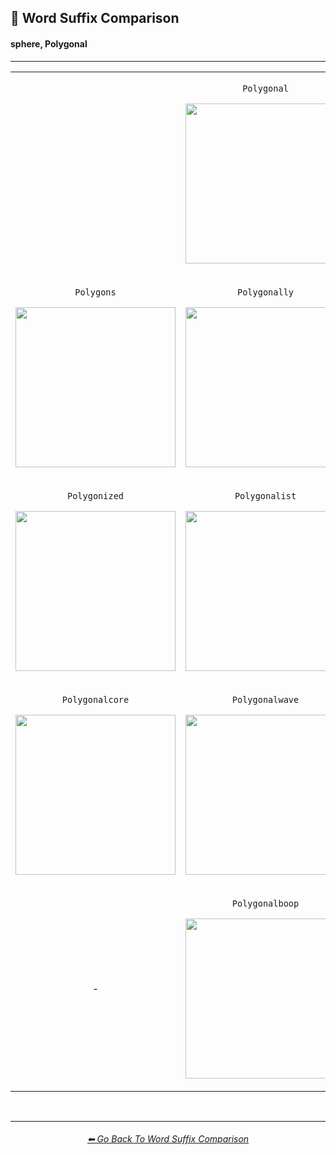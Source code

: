 <h2>📓 Word Suffix Comparison</h2>
<h4>sphere, Polygonal</h4>

<hr><!--------------->

<div align="center">

<table>
	<tr align=center valign=middle>
		<th>
			<br>
		</th>
        <td>
			<p><code>Polygonal</code></p><p><img src="https://github.com/willwulfken/MidJourney-Styles-and-Keywords-Reference/blob/main/Images/MJ_V3/Summary_Images/Word_Suffix_Comparison/sphere_Polygonal.png?raw=true" width="256" /></p>
        </td>
		<th>
			<br>
		</th>
	</tr>
	<tr align=center valign=middle>
        <td>
			<p><code>Polygons</code></p><p><img src="https://github.com/willwulfken/MidJourney-Styles-and-Keywords-Reference/blob/main/Images/MJ_V3/Summary_Images/Word_Suffix_Comparison/sphere_Polygons.png?raw=true" width="256" /></p>
        </td>
        <td>
			<p><code>Polygonally</code></p><p><img src="https://github.com/willwulfken/MidJourney-Styles-and-Keywords-Reference/blob/main/Images/MJ_V3/Summary_Images/Word_Suffix_Comparison/sphere_Polygonally.png?raw=true" width="256" /></p>
        </td>
        <td>
			<p><code>Polygonality</code></p><p><img src="https://github.com/willwulfken/MidJourney-Styles-and-Keywords-Reference/blob/main/Images/MJ_V3/Summary_Images/Word_Suffix_Comparison/sphere_Polygonality.png?raw=true" width="256" /></p>
        </td>
	</tr>
	<tr align=center valign=middle>
        <td>
			<p><code>Polygonized</code></p><p><img src="https://github.com/willwulfken/MidJourney-Styles-and-Keywords-Reference/blob/main/Images/MJ_V3/Summary_Images/Word_Suffix_Comparison/sphere_Polygonized.png?raw=true" width="256" /></p>
        </td>
        <td>
			<p><code>Polygonalist</code></p><p><img src="https://github.com/willwulfken/MidJourney-Styles-and-Keywords-Reference/blob/main/Images/MJ_V3/Summary_Images/Word_Suffix_Comparison/sphere_Polygonalist.png?raw=true" width="256" /></p>
        </td>
        <td>
			<p><code>Polygonalistic</code></p><p><img src="https://github.com/willwulfken/MidJourney-Styles-and-Keywords-Reference/blob/main/Images/MJ_V3/Summary_Images/Word_Suffix_Comparison/sphere_Polygonalistic.png?raw=true" width="256" /></p>
        </td>
	</tr>
	<tr align=center valign=middle>
        <td>
			<p><code>Polygonalcore</code></p><p><img src="https://github.com/willwulfken/MidJourney-Styles-and-Keywords-Reference/blob/main/Images/MJ_V3/Summary_Images/Word_Suffix_Comparison/sphere_Polygonalcore.png?raw=true" width="256" /></p>
        </td>
        <td>
			<p><code>Polygonalwave</code></p><p><img src="https://github.com/willwulfken/MidJourney-Styles-and-Keywords-Reference/blob/main/Images/MJ_V3/Summary_Images/Word_Suffix_Comparison/sphere_Polygonalwave.png?raw=true" width="256" /></p>
        </td>
        <td>
			<p><code>Polygonalpunk</code></p><p><img src="https://github.com/willwulfken/MidJourney-Styles-and-Keywords-Reference/blob/main/Images/MJ_V3/Summary_Images/Word_Suffix_Comparison/sphere_Polygonalpunk.png?raw=true" width="256" /></p>
        </td>
	</tr>
	<tr align=center valign=middle>
		<td>-</td>
        <td>
			<p><code>Polygonalboop</code></p><p><img src="https://github.com/willwulfken/MidJourney-Styles-and-Keywords-Reference/blob/main/Images/MJ_V3/Summary_Images/Word_Suffix_Comparison/sphere_Polygonalboop.png?raw=true" width="256" /></p>
        </td>
		<td>-</td>
	</tr>
</table>

</div>

<br>


<hr><!--------------->
<div align="center">
<h6><a href="https://github.com/willwulfken/MidJourney-Styles-and-Keywords-Reference/blob/main/Pages/MJ_V3/Summary_Pages/Word_Suffix_Comparison.md">⬅ Go Back To Word Suffix Comparison</a></h6>
</div>